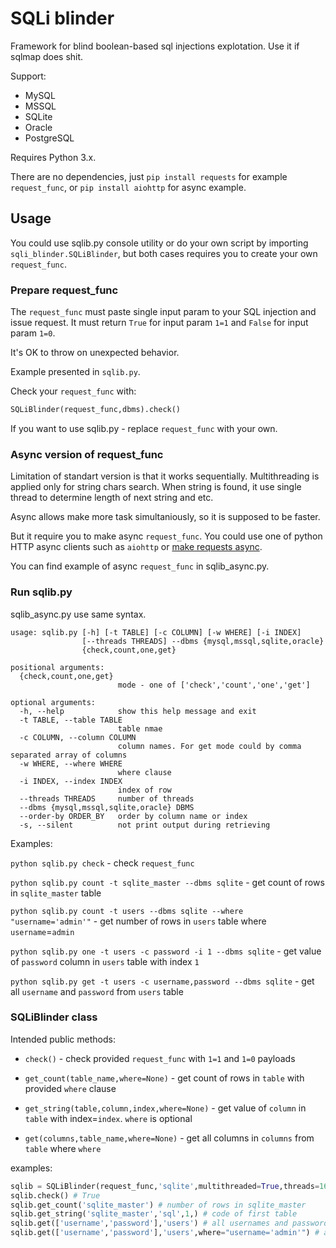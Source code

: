 # SQLi blinder

Framework for blind boolean-based sql injections explotation. Use it if sqlmap does shit. 

Support:
- MySQL
- MSSQL
- SQLite
- Oracle
- PostgreSQL

Requires Python 3.x.

There are no dependencies, just `pip install requests` for example `request_func`, or `pip install aiohttp` for async example.

## Usage

You could use sqlib.py console utility or do your own script by importing `sqli_blinder.SQLiBlinder`, but both cases requires you to create your own `request_func`.

### Prepare request_func

The `request_func` must paste single input param to your SQL injection and issue request.
It must return `True` for input param `1=1` and `False` for input param `1=0`.

It's OK to throw on unexpected behavior.

Example presented in `sqlib.py`.

Check your `request_func` with:

```python
SQLiBlinder(request_func,dbms).check()
```

If you want to use sqlib.py - replace `request_func` with your own.

### Async version of request_func

Limitation of standart version is that it works sequentially. Multithreading is applied only for string chars search. When string is found, it use single thread to determine length of next string and etc.

Async allows make more task simultaniously, so it is supposed to be faster.

But it require you to make async `request_func`. You could use one of python HTTP async clients such as `aiohttp` or [make requests async](https://stackoverflow.com/questions/22190403/how-could-i-use-requests-in-asyncio).

You can find example of async `request_func` in sqlib_async.py.

### Run sqlib.py

sqlib_async.py use same syntax.

```
usage: sqlib.py [-h] [-t TABLE] [-c COLUMN] [-w WHERE] [-i INDEX]
                [--threads THREADS] --dbms {mysql,mssql,sqlite,oracle}
                {check,count,one,get}

positional arguments:
  {check,count,one,get}
                        mode - one of ['check','count','one','get']

optional arguments:
  -h, --help            show this help message and exit
  -t TABLE, --table TABLE
                        table nmae
  -c COLUMN, --column COLUMN
                        column names. For get mode could by comma separated array of columns
  -w WHERE, --where WHERE
                        where clause
  -i INDEX, --index INDEX
                        index of row
  --threads THREADS     number of threads
  --dbms {mysql,mssql,sqlite,oracle} DBMS
  --order-by ORDER_BY   order by column name or index
  -s, --silent          not print output during retrieving
```

Examples:

`python sqlib.py check` - check `request_func`

`python sqlib.py count -t sqlite_master --dbms sqlite` - get count of rows in `sqlite_master` table

`python sqlib.py count -t users --dbms sqlite --where "username='admin'"` - get number of rows in `users` table where `username`=`admin`

`python sqlib.py one -t users -c password -i 1 --dbms sqlite` - get value of `password` column in `users` table with index `1`

`python sqlib.py get -t users -c username,password --dbms sqlite` - get all `username` and `password` from `users` table

### SQLiBlinder class

Intended public methods:

- `check()` - check provided `request_func` with `1=1` and `1=0` payloads

- `get_count(table_name,where=None)` - get count of rows in `table` with provided `where` clause

- `get_string(table,column,index,where=None)` - get value of `column` in `table` with index=`index`. `where` is optional

- `get(columns,table_name,where=None)` - get all columns in `columns` from `table` where `where`

examples:

```python
sqlib = SQLiBlinder(request_func,'sqlite',multithreaded=True,threads=16)
sqlib.check() # True
sqlib.get_count('sqlite_master') # number of rows in sqlite_master
sqlib.get_string('sqlite_master','sql',1,) # code of first table
sqlib.get(['username','password'],'users') # all usernames and passwords
sqlib.get(['username','password'],'users',where="username='admin'") # admins username and password
```